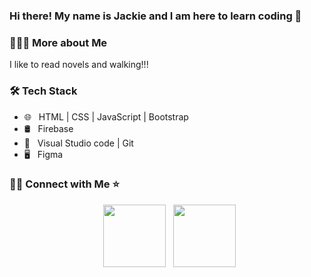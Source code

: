 ### Hi there! My name is Jackie and I am here to learn coding 👋

<h3> 👨🏻‍💻 More about Me </h3>
I like to read novels and walking!!!
<h3>🛠 Tech Stack</h3>

- 🌐 &nbsp;  HTML | CSS | JavaScript | Bootstrap 
- 🛢 &nbsp; Firebase 
- 🔧 &nbsp; Visual Studio code | Git
- 🖥 &nbsp; Figma 

<h3> 🤝🏻 Connect with Me ⭐️ </h3>

<p align="center">
&nbsp; <a href="https://www.linkedin.com/in/jackelinepuruaya/" target="_blank" rel="noopener noreferrer"><img src="https://img.icons8.com/plasticine/100/000000/linkedin.png" width="100" /></a>
&nbsp; <a href="mailto:jpuruaya@ufm.edu" target="_blank" rel="noopener noreferrer"><img src="https://img.icons8.com/plasticine/100/000000/gmail.png"  width="100" /></a>
</p>



